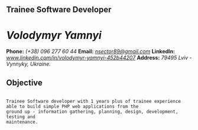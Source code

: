 ## Trainee Software Developer

# *Volodymyr Yamnyi*


**Phone:** *(+38) 096 277 60 44*
**Email:** *nsector89@gmail.com*
**LinkedIn:** *www.linkedin.com/in/volodymyr-yamnyi-452b44207*
**Address:** *79495 Lviv - Vynnyky, Ukraine.*

## Objective

```

Trainee Software developer with 1 years plus of trainee experience able to build simple PHP web applications from the
ground up - information gathering, planning, design, development, testing and
maintenance.
```
